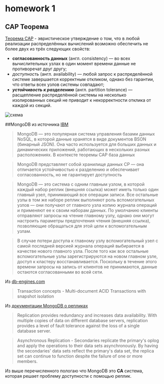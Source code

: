 # homework 1

## CAP Теорема

[Теорема CAP](https://ru.wikipedia.org/wiki/%D0%A2%D0%B5%D0%BE%D1%80%D0%B5%D0%BC%D0%B0_CAP) - эвристическое утверждение о том, что в любой реализации распределённых вычислений возможно обеспечить не более двух из трёх следующих свойств:

* **согласованность данных** (англ. consistency) — во всех вычислительных узлах в один момент времени данные не противоречат друг другу;
* _доступность_ (англ. availability) — любой запрос к распределённой системе завершается корректным откликом, однако без гарантии, что ответы всех узлов системы совпадают;
* _**устойчивость к разделению**_ (англ. partition tolerance) — расщепление распределённой системы на несколько изолированных секций не приводит к некорректности отклика от каждой из секций.

![схема](https://upload.wikimedia.org/wikipedia/commons/e/e7/Cap-theorem.png)

##MongoDB
из источника [IBM](https://www.ibm.com/ru-ru/cloud/learn/cap-theorem#toc--cap-cp----oVh3rgM9)
> MongoDB — это популярная система управления базами данных NoSQL, в которой данные хранятся в виде документов BSON (бинарный JSON). Она часто используется для больших данных и динамических приложений, работающих в нескольких разных расположениях. В контексте теоремы CAP база данных

> MongoDB представляет собой хранилище данных CP — она отличается устойчивостью к разделению и обеспечивает согласованность, но не гарантирует доступность

> MongoDB — это система с одним главным узлом, в которой каждый набор реплик (внешняя ссылка) может иметь только один главный узел, принимающий все операции записи. Все остальные узлы в том же наборе реплик выполняют роль вспомогательных узлов — они получают от главного узла копию журнала операций и применяют ее к своим наборам данных. По умолчанию клиенты отправляют запросы на чтение главному узлу, однако они могут настроить параметры предпочтения чтения (внешняя ссылка), позволяющие обращаться для этой цели к вспомогательным узлам.

> В случае потери доступа к главному узлу вспомогательный узел с самой последней версией журнала операций выбирается в качестве нового главного узла. После того как все остальные вспомогательные узлы зарегистрируются на новом главном узле, доступ к кластеру восстанавливается. Поскольку в течение этого времени запросы на запись от клиентов не принимаются, данные остаются согласованными во всей сети.

Из [db-engines.com](https://db-engines.com/en/system/MongoDB)
> Transaction concepts - Multi-document ACID Transactions with snapshot isolation


Из [документации MongoDB о репликах](https://docs.mongodb.com/manual/replication/)

> Replication provides redundancy and increases data availability. With multiple copies of data on different database servers, replication provides a level of fault tolerance against the loss of a single database server.

> Asynchronous Replication - Secondaries replicate the primary's oplog and apply the operations to their data sets asynchronously. By having the secondaries' data sets reflect the primary's data set, the replica set can continue to function despite the failure of one or more members.


Из выше перечисленного пологаю что MongoDB это **CA** система, которая решает проблему доступности с помощью реплик.



